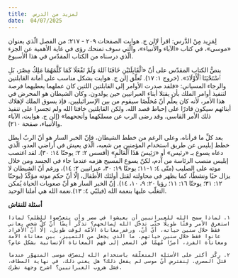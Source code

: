 ```yaml
---
title:  لمزيد من الدرس
date:  04/07/2025
---
```


لِمَزِيد مِنْ الدَّرس: اقرأ لإلن ج. هوايت الصفحات ٢٠٩ - ٢١٧؛ من الفصل الّذي بعنوان «موسى»، في كتاب «الآباء والأنبياء»، والّتي سوف تمنحك رؤى في غاية الأهمية عن الجزء الّذي درسناه من الكتاب المقدّس في هذا الأسبوع.

ينصُّ الكتاب المقدّس على أنّ «ٱلْقَابِلَتَيْنِ خَافَتَا ٱللهَ وَلَمْ تَفْعَلَا كَمَا كَلَّمَهُمَا مَلِكُ مِصْرَ، بَلِ ٱسْتَحْيَتَا ٱلْأَوْلَادَ». (خروج ١: ١٧). تُعلّق إلن ج. هوايت بشكل مناسب على أمانة القابلتين والرجاء المسياني: «فلقد صدرت الأوامر إلى القابلتين اللتين كان عملهما يعطيهما فرصة لتنفيذ أوامر الملك بأن يقتلا أبناء العبرانيين حين يولدون. وكان الشيطان هو المحرض في هذا الأمر، لأنه كان يعلّم أنّ مُخلّصًا سيقوم من بين الإسرائيليين، فإذ يسوق الملك لإهلاك أبنائهم سيكون قادرًا على إحباط قصد الله. ولكن القابلتين خافتا الله ولم تجسرا على تنفيذ ذلك الأمر القاسي. وقد رضى الرب عن مسلكهما وأنجحهما» (إلن ج. هوايت، الآباء والأنبياء، صفحة ٢١٠).

بعد كلِّ ما قرأناه، وعلى الرغم من خطط الشيطان، فإنّ الخبر السار هو أنّ الربّ أبطل خطط إبليس عن طريق استخدام المؤمنين من شعبه، الّذي يعيش في أراضي العدو، الّذي دعاه يسوع بـ «رئيس» أو «رَئِيسَ هَذَا ٱلْعَالَمِ» (أفسس ٢: ٢؛ يوحنّا ١٤: ٣٠). لقد اغتصب إبليس منصب الرئاسة من آدم، لكنّ يسوع المسيح هزمه عندما جاء في الجسد ومن خلال موته على الصليب (متّى ٤: ١-١١؛ يوحنّا ١٩: ٣٠، عبرانيين ٢: ١٤)، ورغم أنّ الشيطان لا يزال حيًا ونشطًا، كما يظهر في محاولته لقتل أولئك الأطفال، إلّا أنّ حكم موته مؤكّدٌ (يوحنّا ١٢: ٣١؛ يوحنّا ١٦: ١١؛ رؤيا ٢٠: ٩، ١٠، ١٤). إنّ الخبر السار هو أنّ صعوبات الحياة يُمكن التغلّب عليها بنعمة الله (فيلبّي ٤: ١٣).نعمة الله هي أملنا الوحيد.

**أسئلة للنقاش**

`١. لماذا سمح الله للعبرانيين أن يعيشوا في مصر وأن يتعرّضوا للظلم؟ لماذا استغرق الأمر وقتًا طويلًا حتّى تدخّل الله لِصالحهم؟ تذكّر أيضًا أنّ كلَّ شخصٍ يعاني فقط خلال سنين حياته، أيّ أنّ، ورغم معاناة الأمّة لوقت طويل، إلّا أنّ الأفراد عانوا فقط خلال سنين حياتهم. ما الّذي يجعل من التمييز، بين معاناة الأمة ومعاناة الفرد، أمرًا مُهمًا في السعي إلى فهم المعاناة الإنسانية بشكل عام؟`

`٢. ركّز أكثر على الأسئلة المتعلّقة باستخدام الله لِتصرّف موسى المتهوّر عندما قتلَ المصري. لِنفترض أنّ موسى لم يفعل ذلك؟ هل يعني ذلك، في نهاية المطاف، فشل هروب العبرانيين؟ اشرح وجهة نظرك.`
